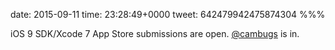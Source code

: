 date: 2015-09-11
time: 23:28:49+0000
tweet: 642479942475874304
%%%

iOS 9 SDK/Xcode 7 App Store submissions are open. [@cambugs](https://twitter.com/cambugs) is in.
